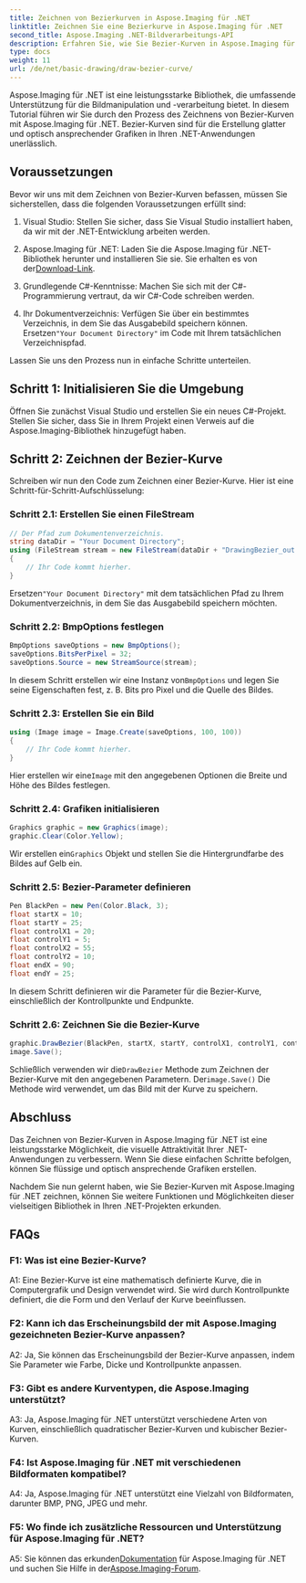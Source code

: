```yaml
---
title: Zeichnen von Bezierkurven in Aspose.Imaging für .NET
linktitle: Zeichnen Sie eine Bezierkurve in Aspose.Imaging für .NET
second_title: Aspose.Imaging .NET-Bildverarbeitungs-API
description: Erfahren Sie, wie Sie Bezier-Kurven in Aspose.Imaging für .NET zeichnen. Verbessern Sie Ihre .NET-Grafiken mit dieser Schritt-für-Schritt-Anleitung.
type: docs
weight: 11
url: /de/net/basic-drawing/draw-bezier-curve/
---
```

Aspose.Imaging für .NET ist eine leistungsstarke Bibliothek, die umfassende Unterstützung für die Bildmanipulation und -verarbeitung bietet. In diesem Tutorial führen wir Sie durch den Prozess des Zeichnens von Bezier-Kurven mit Aspose.Imaging für .NET. Bezier-Kurven sind für die Erstellung glatter und optisch ansprechender Grafiken in Ihren .NET-Anwendungen unerlässlich.

## Voraussetzungen

Bevor wir uns mit dem Zeichnen von Bezier-Kurven befassen, müssen Sie sicherstellen, dass die folgenden Voraussetzungen erfüllt sind:

1. Visual Studio: Stellen Sie sicher, dass Sie Visual Studio installiert haben, da wir mit der .NET-Entwicklung arbeiten werden.

2.  Aspose.Imaging für .NET: Laden Sie die Aspose.Imaging für .NET-Bibliothek herunter und installieren Sie sie. Sie erhalten es von der[Download-Link](https://releases.aspose.com/imaging/net/).

3. Grundlegende C#-Kenntnisse: Machen Sie sich mit der C#-Programmierung vertraut, da wir C#-Code schreiben werden.

4.  Ihr Dokumentverzeichnis: Verfügen Sie über ein bestimmtes Verzeichnis, in dem Sie das Ausgabebild speichern können. Ersetzen`"Your Document Directory"` im Code mit Ihrem tatsächlichen Verzeichnispfad.

Lassen Sie uns den Prozess nun in einfache Schritte unterteilen.

## Schritt 1: Initialisieren Sie die Umgebung

Öffnen Sie zunächst Visual Studio und erstellen Sie ein neues C#-Projekt. Stellen Sie sicher, dass Sie in Ihrem Projekt einen Verweis auf die Aspose.Imaging-Bibliothek hinzugefügt haben.

## Schritt 2: Zeichnen der Bezier-Kurve

Schreiben wir nun den Code zum Zeichnen einer Bezier-Kurve. Hier ist eine Schritt-für-Schritt-Aufschlüsselung:

### Schritt 2.1: Erstellen Sie einen FileStream

```csharp
// Der Pfad zum Dokumentenverzeichnis.
string dataDir = "Your Document Directory";
using (FileStream stream = new FileStream(dataDir + "DrawingBezier_out.bmp", FileMode.Create))
{
    // Ihr Code kommt hierher.
}
```

 Ersetzen`"Your Document Directory"` mit dem tatsächlichen Pfad zu Ihrem Dokumentverzeichnis, in dem Sie das Ausgabebild speichern möchten.

### Schritt 2.2: BmpOptions festlegen

```csharp
BmpOptions saveOptions = new BmpOptions();
saveOptions.BitsPerPixel = 32;
saveOptions.Source = new StreamSource(stream);
```

 In diesem Schritt erstellen wir eine Instanz von`BmpOptions` und legen Sie seine Eigenschaften fest, z. B. Bits pro Pixel und die Quelle des Bildes.

### Schritt 2.3: Erstellen Sie ein Bild

```csharp
using (Image image = Image.Create(saveOptions, 100, 100))
{
    // Ihr Code kommt hierher.
}
```

 Hier erstellen wir eine`Image` mit den angegebenen Optionen die Breite und Höhe des Bildes festlegen.

### Schritt 2.4: Grafiken initialisieren

```csharp
Graphics graphic = new Graphics(image);
graphic.Clear(Color.Yellow);
```

 Wir erstellen ein`Graphics` Objekt und stellen Sie die Hintergrundfarbe des Bildes auf Gelb ein.

### Schritt 2.5: Bezier-Parameter definieren

```csharp
Pen BlackPen = new Pen(Color.Black, 3);
float startX = 10;
float startY = 25;
float controlX1 = 20;
float controlY1 = 5;
float controlX2 = 55;
float controlY2 = 10;
float endX = 90;
float endY = 25;
```

In diesem Schritt definieren wir die Parameter für die Bezier-Kurve, einschließlich der Kontrollpunkte und Endpunkte.

### Schritt 2.6: Zeichnen Sie die Bezier-Kurve

```csharp
graphic.DrawBezier(BlackPen, startX, startY, controlX1, controlY1, controlX2, controlY2, endX, endY);
image.Save();
```

 Schließlich verwenden wir die`DrawBezier` Methode zum Zeichnen der Bezier-Kurve mit den angegebenen Parametern. Der`image.Save()` Die Methode wird verwendet, um das Bild mit der Kurve zu speichern.

## Abschluss

Das Zeichnen von Bezier-Kurven in Aspose.Imaging für .NET ist eine leistungsstarke Möglichkeit, die visuelle Attraktivität Ihrer .NET-Anwendungen zu verbessern. Wenn Sie diese einfachen Schritte befolgen, können Sie flüssige und optisch ansprechende Grafiken erstellen.

Nachdem Sie nun gelernt haben, wie Sie Bezier-Kurven mit Aspose.Imaging für .NET zeichnen, können Sie weitere Funktionen und Möglichkeiten dieser vielseitigen Bibliothek in Ihren .NET-Projekten erkunden.

## FAQs

### F1: Was ist eine Bezier-Kurve?

A1: Eine Bezier-Kurve ist eine mathematisch definierte Kurve, die in Computergrafik und Design verwendet wird. Sie wird durch Kontrollpunkte definiert, die die Form und den Verlauf der Kurve beeinflussen.

### F2: Kann ich das Erscheinungsbild der mit Aspose.Imaging gezeichneten Bezier-Kurve anpassen?

A2: Ja, Sie können das Erscheinungsbild der Bezier-Kurve anpassen, indem Sie Parameter wie Farbe, Dicke und Kontrollpunkte anpassen.

### F3: Gibt es andere Kurventypen, die Aspose.Imaging unterstützt?

A3: Ja, Aspose.Imaging für .NET unterstützt verschiedene Arten von Kurven, einschließlich quadratischer Bezier-Kurven und kubischer Bezier-Kurven.

### F4: Ist Aspose.Imaging für .NET mit verschiedenen Bildformaten kompatibel?

A4: Ja, Aspose.Imaging für .NET unterstützt eine Vielzahl von Bildformaten, darunter BMP, PNG, JPEG und mehr.

### F5: Wo finde ich zusätzliche Ressourcen und Unterstützung für Aspose.Imaging für .NET?

 A5: Sie können das erkunden[Dokumentation](https://reference.aspose.com/imaging/net/) für Aspose.Imaging für .NET und suchen Sie Hilfe in der[Aspose.Imaging-Forum](https://forum.aspose.com/).